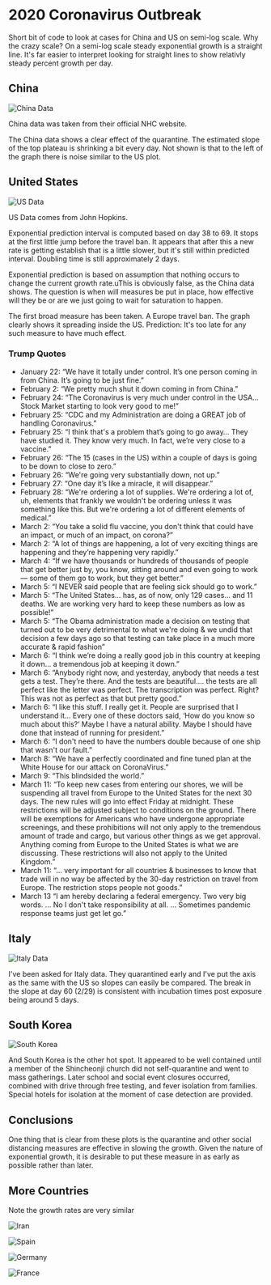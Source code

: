 # 2020 Coronavirus Outbreak

Short bit of code to look at cases for China and US on semi-log scale. Why the crazy scale? On a semi-log scale steady exponential growth is a straight line. It's far easier to interpret looking for straight lines to show relativly steady percent growth per day. 

## China

![China Data](./China.png)

China data was taken from their official NHC website.

The China data shows a clear effect of the quarantine. The estimated slope of the top plateau is shrinking a bit every day. Not shown is that to the left of the graph there is noise similar to the US plot.

## United States

![US Data](./us.png)

US Data comes from John Hopkins.

Exponential prediction interval is computed based on day 38 to 69. It stops at the first little jump before the travel ban. It appears that after this a new rate is getting establish that is a little slower, but it's still within predicted interval. Doubling time is still approximately 2 days.

Exponential prediction is based on assumption that nothing occurs to change the current growth rate.uThis is obviously false, as the China data shows. The question is when will measures be put in place, how effective will they be or are we just going to wait for saturation to happen.

The first broad measure has been taken. A Europe travel ban. The graph clearly shows it spreading inside the US. Prediction: It's too late for any such measure to have much effect. 

### Trump Quotes

* January 22: “We have it totally under control. It’s one person coming in from China. It’s going to be just fine.”
* February 2: “We pretty much shut it down coming in from China.”
* February 24: “The Coronavirus is very much under control in the USA… Stock Market starting to look very good to me!”
* February 25: “CDC and my Administration are doing a GREAT job of handling Coronavirus.”
* February 25: “I think that's a problem that’s going to go away… They have studied it. They know very much. In fact, we’re very close to a vaccine.”
* February 26: “The 15 (cases in the US) within a couple of days is going to be down to close to zero.”
* February 26: “We're going very substantially down, not up.”
* February 27: “One day it’s like a miracle, it will disappear.”
* February 28: “We're ordering a lot of supplies. We're ordering a lot of, uh, elements that frankly we wouldn't be ordering unless it was something like this. But we're ordering a lot of different elements of medical.”
* March 2: “You take a solid flu vaccine, you don't think that could have an impact, or much of an impact, on corona?”
* March 2: “A lot of things are happening, a lot of very exciting things are happening and they’re happening very rapidly.” 
* March 4: “If we have thousands or hundreds of thousands of people that get better just by, you know, sitting around and even going to work — some of them go to work, but they get better.”
* March 5: “I NEVER said people that are feeling sick should go to work.”
* March 5: “The United States… has, as of now, only 129 cases… and 11 deaths. We are working very hard to keep these numbers as low as possible!”
* March 5: “The Obama administration made a decision on testing that turned out to be very detrimental to what we're doing & we undid that decision a few days ago so that testing can take place in a much more accurate & rapid fashion”
* March 6: “I think we’re doing a really good job in this country at keeping it down… a tremendous job at keeping it down.” 
* March 6: “Anybody right now, and yesterday, anybody that needs a test gets a test. They’re there. And the tests are beautiful…. the tests are all perfect like the letter was perfect. The transcription was perfect. Right? This was not as perfect as that but pretty good.”
* March 6: “I like this stuff. I really get it. People are surprised that I understand it… Every one of these doctors said, ‘How do you know so much about this?’ Maybe I have a natural ability. Maybe I should have done that instead of running for president.”
* March 6: “I don't need to have the numbers double because of one ship that wasn't our fault.”
* March 8: “We have a perfectly coordinated and fine tuned plan at the White House for our attack on CoronaVirus.”
* March 9: “This blindsided the world.”
* March 11: “To keep new cases from entering our shores, we will be suspending all travel from Europe to the United States for the next 30 days. The new rules will go into effect Friday at midnight. These restrictions will be adjusted subject to conditions on the ground. There will be exemptions for Americans who have undergone appropriate screenings, and these prohibitions will not only apply to the tremendous amount of trade and cargo, but various other things as we get approval.  Anything coming from Europe to the United States is what we are discussing. These restrictions will also not apply to the United Kingdom.”
* March 11: “... very important for all countries & businesses to know that trade will in no way be affected by the 30-day restriction on travel from Europe. The restriction stops people not goods.”
* March 13 “I am hereby declaring a federal emergency. Two very big words. ... No I don't take responsibility at all. ... Sometimes pandemic response teams just get let go.”

## Italy

![Italy Data](./italy.png)

I've been asked for Italy data. They quarantined early and I've put the axis as the same with the US so slopes can easily be compared. The break in the slope at day 60 (2/29) is consistent with incubation times post exposure being around 5 days.

## South Korea

![South Korea](./sk.png)

And South Korea is the other hot spot. It appeared to be well contained until a member of the Shincheonji church did not self-quarantine and went to mass gatherings. Later school and social event closures occurred, combined with drive through free testing, and fever isolation from families. Special hotels for isolation at the moment of case detection are provided.

## Conclusions

One thing that is clear from these plots is the quarantine and other social distancing measures are effective in slowing the growth. Given the nature of exponential growth, it is desirable to put these measure in as early as possible rather than later. 

## More Countries

Note the growth rates are very similar

![Iran](./iran.png)

![Spain](./spain.png)

![Germany](./germany.png)

![France](./france.png)


